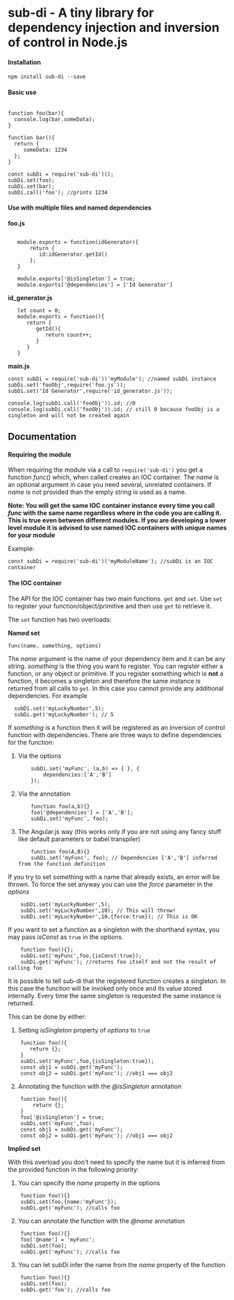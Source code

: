 sub-di - A tiny library for dependency injection and inversion of control in Node.js
==========================================

#### Installation

````npm install sub-di --save````

#### Basic use

````

function foo(bar){
  console.log(bar.someData);
}

function bar(){
  return {
     someData: 1234
  };
}

const subDi = require('sub-di')();
subDi.set(foo);
subDi.set(bar);
subDi.call('foo'); //prints 1234

````

#### Use with multiple files and named dependencies

**foo.js**

````
   
   module.exports = function(idGenerator){
       return {
          id:idGenerator.getId()
       };
   }
   
   module.exports['@isSingleton'] = true; 
   module.exports['@dependencies'] = ['Id Generator']
````

**id_generator.js**

````
   let count = 0;
   module.exports = function(){
      return {
         getId(){
            return count++;
         }
      }
   }
````

**main.js**

````
const subDi = require('sub-di')('myModule'); //named subDi instance
subDi.set('fooObj',require('foo.js'));
subDi.set('Id Generator',require('id_generator.js'));

console.log(subDi.call('fooObj')).id; //0
console.log(subDi.call('fooObj')).id; // still 0 because fooObj is a singleton and will not be created again

````

## Documentation

#### Requiring the module
When requiring the module via a call to ````require('sub-di')```` you get a function _func(<name>)_ which, when called
  creates an IOC container. The _name_ is an optional argument in case you need several, unrelated containers. If _name_
  is not provided than the empty string is used as a name. 
  
  **Note: You will get the same IOC container instance every time you call _func_ with the same name regardless 
  where in the code you are calling it. This is true even between different modules. If you are developing a lower level module
  it is advised to use named IOC containers with unique names for your module**
  
  Example:
  
  ````
  const subDi = require('sub-di')('myModuleName'); //subDi is an IOC container
  ````
  
#### The IOC container
  
  The API for the IOC container has two main functions. ````get```` and ````set````. 
  Use ````set```` to register your function/object/primitive and then use ````get```` to retrieve it.
  
  The ````set```` function has two overloads:
  
  **Named set**
  
  ````func(name, something, options)````
  
  The _name_ argument is the name of your dependency item and it can be any string. _something_ is the thing you want
  to register. You can register either a function, or any object or primitive. If you register something which is **not** a 
  function, it becomes a singleton and therefore the same instance is returned from all calls to ````get````. In this case you 
  cannot provide any additional dependencies. For example
  
  ````
    subDi.set('myLuckyNumber',5);
    subDi.get('myLuckyNumber'); // 5
  ````

If _something_ is a function then it will be registered as an inversion of control function with dependencies.
 There are three ways to define dependencies for the function:
 
1. Via the options
    ````
        subDi.set('myFunc', (a,b) => { }, {
            dependencies:['A','B']
        });
    ````
2. Via the annotation
    ````
        function foo(a,b){}
        foo['@dependencies'] = ['A','B'];
        subDi.set('myFunc', foo); 
    ````
3. The Angular.js way (this works only if you are not using any fancy stuff like default parameters or babel transpiler)
    ````
        function foo(A,B){}
        subDi.set('myFunc', foo); // Dependencies ['A','B'] inferred from the function definition
    ````

If you try to set something with a name that already exists, an error will be thrown. To force the set anyway you
can use the _force_ parameter in the _options_

````
    subDi.set('myLuckyNumber',5);
    subDi.set('myLuckyNumber',10); // This will throw!
    subDi.set('myLuckyNumber',10,{force:true}); // This is OK
````

If you want to set a function as a singleton with the shorthand syntax, you may pass _isConst_ as ````true```` in the options.

````
    function foo(){};
    subDi.set('myFunc',foo,{isConst:true});
    subDi.get('myFunc'); //returns foo itself and not the result of calling foo
````


It is possible to tell sub-di that the registered function creates a singleton. In this case the function will be invoked
only once and its value stored internally. Every time the same singleton is requested the same instance is returned.

This can be done by either:

1. Setting _isSingleton_ property of _options_ to ```true```
````
    function foo(){
       return {}; 
    }
    subDi.set('myFunc',foo,{isSingleton:true});
    const obj1 = subDi.get('myFunc');
    const obj2 = subDi.get('myFunc'); //obj1 === obj2
````

2. Annotating the function with the _@isSingleton_ annotation
````
    function foo(){
        return {}; 
    }
    foo['@isSingleton'] = true;
    subDi.set('myFunc',foo);
    const obj1 = subDi.get('myFunc');
    const obj2 = subDi.get('myFunc'); //obj1 === obj2
````
    
**Implied set**
  
  
With this overload you don't need to specify the name but it is inferred from the provided function in the following priority:

1. You can specify the _name_ property in the options

````
    function foo(){}
    subDi.set(foo,{name:'myFunc'});
    subDi.get('myFunc'); //calls foo
````

2. You can annotate the function with the _@name_ annotation

````
    function foo(){}
    foo['@name'] = 'myFunc';
    subDi.set(foo);
    subDi.get('myFunc'); //calls foo
````

3. You can let subDi infer the name from the _name_ property of the function

````
    function foo(){}
    subDi.set(foo);
    subDi.get('foo'); //calls foo
````
   
    